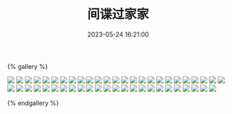 ﻿---
title: 间谍过家家
date: 2023-05-24 16:21:00
comments: false
---

{% gallery %}

![](https://fastly.jsdelivr.net/gh/1405720461/images@master/SPY×FAMILY/1.avif)
![](https://fastly.jsdelivr.net/gh/1405720461/images@master/SPY×FAMILY/2.avif)
![](https://fastly.jsdelivr.net/gh/1405720461/images@master/SPY×FAMILY/3.avif)
![](https://fastly.jsdelivr.net/gh/1405720461/images@master/SPY×FAMILY/4.avif)
![](https://fastly.jsdelivr.net/gh/1405720461/images@master/SPY×FAMILY/5.avif)
![](https://fastly.jsdelivr.net/gh/1405720461/images@master/SPY×FAMILY/6.avif)
![](https://fastly.jsdelivr.net/gh/1405720461/images@master/SPY×FAMILY/7.avif)
![](https://fastly.jsdelivr.net/gh/1405720461/images@master/SPY×FAMILY/8.avif)
![](https://fastly.jsdelivr.net/gh/1405720461/images@master/SPY×FAMILY/9.avif)
![](https://fastly.jsdelivr.net/gh/1405720461/images@master/SPY×FAMILY/10.avif)
![](https://fastly.jsdelivr.net/gh/1405720461/images@master/SPY×FAMILY/11.avif)
![](https://fastly.jsdelivr.net/gh/1405720461/images@master/SPY×FAMILY/12.avif)
![](https://fastly.jsdelivr.net/gh/1405720461/images@master/SPY×FAMILY/13.avif)
![](https://fastly.jsdelivr.net/gh/1405720461/images@master/SPY×FAMILY/14.avif)
![](https://fastly.jsdelivr.net/gh/1405720461/images@master/SPY×FAMILY/15.avif)
![](https://fastly.jsdelivr.net/gh/1405720461/images@master/SPY×FAMILY/16.avif)
![](https://fastly.jsdelivr.net/gh/1405720461/images@master/SPY×FAMILY/17.avif)
![](https://fastly.jsdelivr.net/gh/1405720461/images@master/SPY×FAMILY/18.avif)
![](https://fastly.jsdelivr.net/gh/1405720461/images@master/SPY×FAMILY/19.avif)
![](https://fastly.jsdelivr.net/gh/1405720461/images@master/SPY×FAMILY/20.avif)
![](https://fastly.jsdelivr.net/gh/1405720461/images@master/SPY×FAMILY/21.avif)
![](https://fastly.jsdelivr.net/gh/1405720461/images@master/SPY×FAMILY/22.avif)
![](https://fastly.jsdelivr.net/gh/1405720461/images@master/SPY×FAMILY/23.avif)
![](https://fastly.jsdelivr.net/gh/1405720461/images@master/SPY×FAMILY/24.avif)
![](https://fastly.jsdelivr.net/gh/1405720461/images@master/SPY×FAMILY/25.avif)
![](https://fastly.jsdelivr.net/gh/1405720461/images@master/SPY×FAMILY/26.avif)
![](https://fastly.jsdelivr.net/gh/1405720461/images@master/SPY×FAMILY/27.avif)
![](https://fastly.jsdelivr.net/gh/1405720461/images@master/SPY×FAMILY/28.avif)
![](https://fastly.jsdelivr.net/gh/1405720461/images@master/SPY×FAMILY/29.avif)
![](https://fastly.jsdelivr.net/gh/1405720461/images@master/SPY×FAMILY/30.avif)
![](https://fastly.jsdelivr.net/gh/1405720461/images@master/SPY×FAMILY/31.avif)
![](https://fastly.jsdelivr.net/gh/1405720461/images@master/SPY×FAMILY/32.avif)
![](https://fastly.jsdelivr.net/gh/1405720461/images@master/SPY×FAMILY/33.avif)
![](https://fastly.jsdelivr.net/gh/1405720461/images@master/SPY×FAMILY/34.avif)
![](https://fastly.jsdelivr.net/gh/1405720461/images@master/SPY×FAMILY/35.avif)
![](https://fastly.jsdelivr.net/gh/1405720461/images@master/SPY×FAMILY/36.avif)
![](https://fastly.jsdelivr.net/gh/1405720461/images@master/SPY×FAMILY/37.avif)
![](https://fastly.jsdelivr.net/gh/1405720461/images@master/SPY×FAMILY/38.avif)
![](https://fastly.jsdelivr.net/gh/1405720461/images@master/SPY×FAMILY/39.avif)
![](https://fastly.jsdelivr.net/gh/1405720461/images@master/SPY×FAMILY/40.avif)
![](https://fastly.jsdelivr.net/gh/1405720461/images@master/SPY×FAMILY/41.avif)
![](https://fastly.jsdelivr.net/gh/1405720461/images@master/SPY×FAMILY/42.avif)
![](https://fastly.jsdelivr.net/gh/1405720461/images@master/SPY×FAMILY/43.avif)
![](https://fastly.jsdelivr.net/gh/1405720461/images@master/SPY×FAMILY/44.avif)
![](https://fastly.jsdelivr.net/gh/1405720461/images@master/SPY×FAMILY/45.avif)
![](https://fastly.jsdelivr.net/gh/1405720461/images@master/SPY×FAMILY/46.avif)
![](https://fastly.jsdelivr.net/gh/1405720461/images@master/SPY×FAMILY/47.avif)
![](https://fastly.jsdelivr.net/gh/1405720461/images@master/SPY×FAMILY/48.avif)
![](https://fastly.jsdelivr.net/gh/1405720461/images@master/SPY×FAMILY/49.avif)

{% endgallery %}
